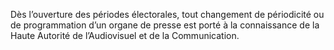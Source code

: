 Dès l’ouverture des périodes électorales, tout changement de périodicité ou de programmation d’un organe de presse est porté à la connaissance de la Haute Autorité de l’Audiovisuel et de la Communication.